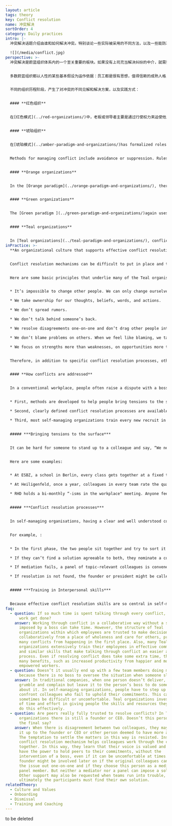 ```yaml
---
layout: article
tags: theory
key: Conflict resolution
name: 冲突解决
sortOrder: 4
category: Daily practices
intro: |-
  冲突解决话题介绍由谁和如何解决冲突。特别谈论一些实际被采用的不同方法，以及一些能防冲突于未然的，杜绝回避冲突的元素和构架。

  ![](/media/conflict.jpg)
perspective: >-
  冲突解决是蔚蓝组织体系内的一个至关重要的板块。如果没有上司充当解决纠纷的中介，就需要开发一种新流程来处理冲突。在蔚蓝组织内，冲突解决基于同事连带感的人际关系。如果不努力打造良好的人际关系，就会发现这个流程很难奏效，或根本无效。


  多数蔚蓝组织都以人性的某些基本假设为运作依据：员工都是很有思想，值得信赖的成熟人格，有能力并可靠，能对自己的决策和行为负责。在一个以这些蔚蓝假设为依据的职场内，清晰定义好的冲突解决流程，配合良好的实施培训，能给成员提供一套途径和技巧，用于淡定而优雅的处理不一致见解。


  不同的组织历程阶段，产生了对冲突的不同见解和解决方案，以及实践方式：


  #### **红色组织**


  在[红色模式](../red-organizations/)中，老板或领导者主要是通过行使权力来迫使他人保持一致性。恐惧是组织的粘合剂。一般来说，冲突是通过镇压、权力或统治来处理的，通过制定严格的规则以及惩罚的恐惧来强化权力。


  #### **琥珀组织**


  在[琥珀模式](../amber-paradigm-and-organizations/)has formalized roles within a hierarchical pyramid structure and top-down command and control (what and how). Stability is valued above all and is maintained through clearly defined roles and processes.


  Methods for managing conflict include avoidance or suppression. Rules are imposed by those with authority and may be enforced through legal action. These types of organizations have strong HR processes for managing conflict and grievances between employee and employer.


  #### **Orange organizations**


  In the [Orange paradigm](../orange-paradigm-and-organizations/), there is also a hierarchical structure, but management is by objective (definition of the what; with more freedom on the how). In many Orange organisations, although there are formal conflict resolution procedures, conflict is often not well adressed. Although individuals are often encouraged to resolve disagreements by themselves, conflict may often need to be settled by intervention from a third party. This is most often done by referring the issue to the boss or by deferring to HR policies and procedures. These procedures create a level of objective independence from the those in conflict.


  #### **Green organizations**


  The [Green paradigm ](../green-paradigm-and-organizations/)again uses a classical pyramid structure, but with a stronger focus on empowerment. Green organizations have values-based cultures that include principles of integrity, respect, and openness. There is a large investment in fostering collaboration, communication, problem solving and drafting agreements that meet underlying needs. These processes can sometimes remove the source of conflict. When they do arise, conflicts can take a long time to resolve as groups seek to find a harmonious solution. However, the boss is usually the final arbiter in conflict situations.


  #### **Teal organizations**


  In [Teal organizations](../teal-paradigm-and-organizations/), conflict is seen as a natural part of human interaction and, when safely supported, is often viewed as healthy and creative. Conflict handled with grace and tenderness can create possibility and learning for all involved. In Teal organizations time is regularly devoted to surface and address conflicts in individual and group settings. Often formal, multi-step conflict resolution practices are used and everyone is trained in conflict management. Conflict is restricted to the parties involved, and mediators, or peers who might be asked to serve on a mediating panel. Such a panel rarely has responsibility to impose a solution. The focus is instead on helping the involved parties find a solution.
inPractice: >-
  **An organizational culture that supports effective conflict resolution** 


  Conflict resolution mechanisms can be difficult to put in place and to maintain. The process is effective to the degree that there is a culture within the workplace where people feel safe and encouraged to hold each other to account, even when that feels uncomfortable.


  Here are some basic principles that underlie many of the Teal organisation's approaches to conflict in a supportive culture:


  * It’s impossible to change other people. We can only change ourselves. 

  * We take ownership for our thoughts, beliefs, words, and actions.

  * We don’t spread rumors.

  * We don’t talk behind someone’s back.

  * We resolve disagreements one-on-one and don’t drag other people into  the problem.

  * We don’t blame problems on others. When we feel like blaming, we take it as an invitation to reflect on how we might be part of the problem (and the solution).

  * We focus on strengths more than weaknesses, on opportunities more than problems. 


  Therefore, in addition to specific conflict resolution processes, other structures are needed to create and maintain this type of supportive culture. For instance, many organizations find it helpful to establish a set of values and translate these values into concrete behaviors that are either encouraged or declared unacceptable in the community of colleagues. Many Teal organizations also institute specific meeting practices to help participants interact with each other from a place of wholeness, to keep their egos in check and to ensure everybody’s voice is heard. This might be done by, for example, starting a meeting with a minute of silence, finishing a meeting with a round of appreciation or a structured decision-making process. Another key contributor to a supportive culture is the office space, which should feel safe, provide place for quiet reflection and encourage individual and collective wholeness.


  #### **How conflicts are addressed**


  In a conventional workplace, people often raise a dispute with a boss to settle the matter. In self-managing organizations, disagreements are resolved among peers, often using a conflict resolution process. Peers hold each other to account for their mutual commitments and responsibilities. Holding colleagues accountable in this way can feel uncomfortable and Teal organisations sometimes offer support and practices that encourage openness and emotional intelligence to emerge. Broadly there are three types of practices that Teal organizations put in place to help deal with conflicts.


  * First, methods are developed to help people bring tensions to the surface. 

  * Second, clearly defined conflict resolution processes are available to help people safely confront each other when needed. 

  * Third, most self-managing organizations train every new recruit in conflict resolution and interpersonal skills. 


  ##### ***Bringing tensions to the surface***


  It can be hard for someone to stand up to a colleague and say, “We need to talk.”. Processes used by some organizations include regularly scheduled group meetings, company retreats, purpose circles and values days. Surfacing becomes a way of helping others to view conflict as normal, creative and a way of learning about diversity and difference. These practices enable others to share their vulnerabilities, see [creating safe spaces](../safe-space/).


  Here are some examples:


  * At ESBZ, a school in Berlin, every class gets together at a fixed time each week to discuss and deal with tensions in the group. The meeting is facilitated by a student, who supports a number of ground rules that keep the discussion safe. 

  * At Heiligenfeld, once a year, colleagues in every team rate the quality of their interaction with other teams. The result is a company-wide “heat map” that reveals which teams should have a conversation to improve their collaboration. 

  * RHD holds a bi-monthly “-isms in the workplace" meeting. Anyone feeling that the organization should pay attention to a specific form or occurrence of racism, sexism, or any other “-ism” can join the meeting. 


  ##### ***Conflict resolution processes***


  In self-managing organisations, having a clear and well understood conflict resolution process helps people raise issues. Typical conflict resolution mechanisms include: one-on-one discussion, mediation by a peer and mediation by a panel. Some organizations also use team or individual coaching to work through an upset.


  For example, :


  * In the first phase, the two people sit together and try to sort it out privately. 

  * If they can’t find a solution agreeable to both, they nominate a colleague they both trust to act as a mediator. The mediator doesn’t impose a decision. Rather he or she supports the participants in coming to their own solution. 

  * If mediation fails, a panel of topic-relevant colleagues is convened. Again the panel does not impose a solution. 

  * If resolution is not found, the founder or president might be called into the panel to add to the panel’s moral weight (but again, not to impose a solution). 


  ##### ***Training in Interpersonal skills***


  Because effective conflict resolution skills are so central in self-managing organizations, many organizations train all their colleagues in interpersonal skills to enable them to deal gracefully with conflict. Generally in their first weeks at work, new hires are given foundational training including: self-management, deep listening, dealing constructively with conflict and creating a safe environment. For instance, companies like ESBZ and Buurtzorg train colleagues in [Nonviolent Communication ](https://en.wikipedia.org/wiki/Nonviolent_Communication)developed by Marshal Rosenberg.
faq:
  - question: If so much time is spent talking through every conflict, when does the
      work get done?
    answer: Working through conflict in a collaborative way without a solution
      imposed by a boss can take time. However, the structure of Teal
      organizations within which employees are trusted to make decisions
      collaboratively from a place of wholeness and care for others, prevents
      many conflicts from happening in the first place. Also, many Teal
      organizations extensively train their employees in effective communication
      and similar skills that make talking through conflict an easier and faster
      process. Even if resolving conflict does take some extra time, there are
      many benefits, such as increased productivity from happier and more
      empowered workers.
  - question: Doesn’t it usually end up with a few team members doing most of work
      because there is no boss to oversee the situation when someone slacks off?
    answer: In traditional companies, when one person doesn’t deliver, colleagues
      grumble and complain but leave it to the person’s boss to do something
      about it. In self-managing organizations, people have to step up and
      confront colleagues who fail to uphold their commitments. This can
      sometimes be difficult or uncomfortable. Teal organizations invest a lot
      of time and effort in giving people the skills and resources they need to
      do this effectively.
  - question: Are peers really fully trusted to resolve conflicts? In Teal
      organizations there is still a founder or CEO. Doesn’t this person have
      the final say?
    answer: When there is disagreement between two colleagues, they may try to send
      it up to the founder or CEO or other person deemed to have more authority.
      The temptation to settle the matters in this way is resisted. Instead, the
      conflict resolution mechanism helps colleagues work through the conflict
      together. In this way, they learn that their voice is valued and they do
      have the power to hold peers to their commitments, without the
      intervention of a boss, even if it can be uncomfortable at times. A CEO or
      founder might be involved later on if the original colleagues can’t sort
      the issue out one-on-one and if they choose this person as a mediator or
      panel member. But neither a mediator nor a panel can impose a solution.
      Other support may also be requested when teams run into trouble, but
      ultimately the participants must find their own solution.
relatedTheory:
  - Culture and Values
  - Onboarding
  - Dismissal
  - Training and Coaching
---
```

to be deleted
